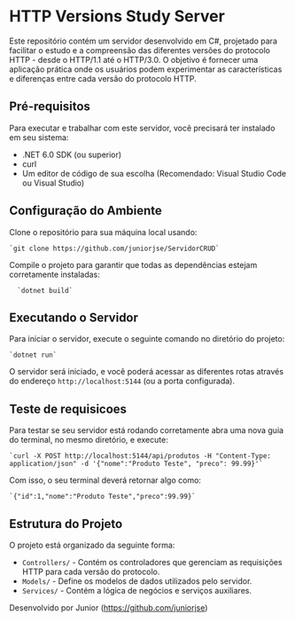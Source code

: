 # HTTP Versions Study Server

Este repositório contém um servidor desenvolvido em C#, projetado para facilitar o estudo e a compreensão das diferentes versões do protocolo HTTP - desde o HTTP/1.1 até o HTTP/3.0. O objetivo é fornecer uma aplicação prática onde os usuários podem experimentar as características e diferenças entre cada versão do protocolo HTTP.

## Pré-requisitos

Para executar e trabalhar com este servidor, você precisará ter instalado em seu sistema:

- .NET 6.0 SDK (ou superior)
- curl
- Um editor de código de sua escolha (Recomendado: Visual Studio Code ou Visual Studio)

## Configuração do Ambiente

Clone o repositório para sua máquina local usando:

    `git clone https://github.com/juniorjse/ServidorCRUD`

Compile o projeto para garantir que todas as dependências estejam corretamente instaladas:

      `dotnet build`


## Executando o Servidor

Para iniciar o servidor, execute o seguinte comando no diretório do projeto:

    `dotnet run`


O servidor será iniciado, e você poderá acessar as diferentes rotas através do endereço `http://localhost:5144` (ou a porta configurada).

## Teste de requisicoes

Para testar se seu servidor está rodando corretamente abra uma nova guia do terminal, no mesmo diretório, e execute:

    `curl -X POST http://localhost:5144/api/produtos -H "Content-Type: application/json" -d '{"nome":"Produto Teste", "preco": 99.99}'`


Com isso, o seu terminal deverá retornar algo como:

    `{"id":1,"nome":"Produto Teste","preco":99.99}`


## Estrutura do Projeto

O projeto está organizado da seguinte forma:

- `Controllers/` - Contém os controladores que gerenciam as requisições HTTP para cada versão do protocolo.
- `Models/` - Define os modelos de dados utilizados pelo servidor.
- `Services/` - Contém a lógica de negócios e serviços auxiliares.

Desenvolvido por Junior (https://github.com/juniorjse)
